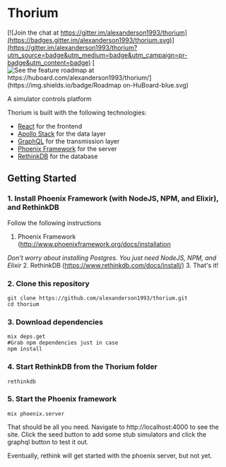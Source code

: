 # Thorium

[![Join the chat at https://gitter.im/alexanderson1993/thorium](https://badges.gitter.im/alexanderson1993/thorium.svg)](https://gitter.im/alexanderson1993/thorium?utm_source=badge&utm_medium=badge&utm_campaign=pr-badge&utm_content=badge)
[![See the feature roadmap at https://huboard.com/alexanderson1993/thorium/](https://img.shields.io/badge/Roadmap on-HuBoard-blue.svg)](https://huboard.com/alexanderson1993/thorium/)

A simulator controls platform

Thorium is built with the following technologies:
* [React](https://facebook.github.io/react/) for the frontend
* [Apollo Stack](http://www.apollostack.com/) for the data layer
* [GraphQL](http://graphql.org/) for the transmission layer
* [Phoenix Framework](http://phoenixframework.org/) for the server
* [RethinkDB](https://www.rethinkdb.com/) for the database

## Getting Started

### 1. Install Phoenix Framework (with NodeJS, NPM, and Elixir), and RethinkDB
Follow the following instructions
1. Phoenix Framework (http://www.phoenixframework.org/docs/installation

*Don't worry about installing Postgres. You just need NodeJS, NPM, and Elixir*
2. RethinkDB (https://www.rethinkdb.com/docs/install/)
3. That's it!
### 2. Clone this repository
```
git clone https://github.com/alexanderson1993/thorium.git
cd thorium
```

### 3. Download dependencies
```
mix deps.get
#Grab npm dependencies just in case
npm install
```

### 4. Start RethinkDB from the Thorium folder
```
rethinkdb
```

### 5. Start the Phoenix framework
```
mix phoenix.server
```

That should be all you need. Navigate to http://localhost:4000 to see the site. Click the seed button to add some stub simulators and click the graphql button to test it out.

Eventually, rethink will get started with the phoenix server, but not yet.
